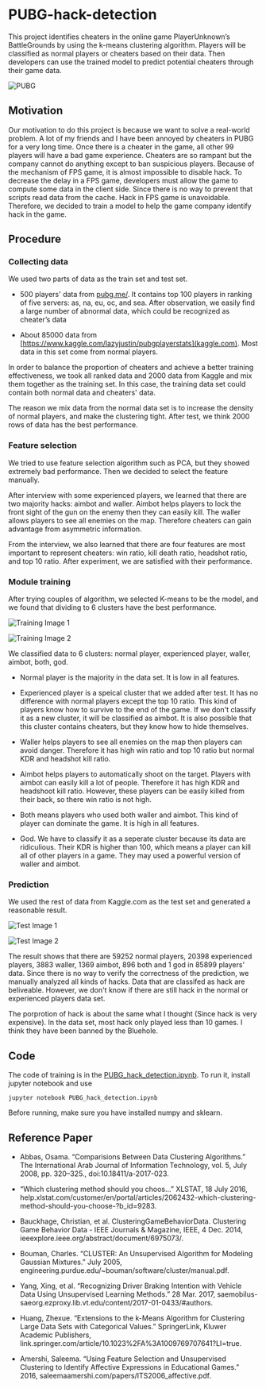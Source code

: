# PUBG-hack-detection

This project identifies cheaters in the online game PlayerUnknown’s BattleGrounds by using the k-means clustering algorithm. Players will be classified as normal players or cheaters based on their data. Then developers can use the trained model to predict potential cheaters through their game data. 

![PUBG](https://github.com/JunjieCheng/PUBG-hack-detection/blob/master/images/PUBG.jpg)

## Motivation

Our motivation to do this project is because we want to solve a real-world problem. A lot of my friends and I have been annoyed by cheaters in PUBG for a very long time. Once there is a cheater in the game, all other 99 players will have a bad game experience. Cheaters are so rampant but the company cannot do anything except to ban suspicious players. Because of the mechanism of FPS game, it is almost impossible to disable hack. To decrease the delay in a FPS game, developers must allow the game to compute some data in the client side. Since there is no way to prevent that scripts read data from the cache. Hack in FPS game is unavoidable. Therefore, we decided to train a model to help the game company identify hack in the game.

## Procedure

### Collecting data

We used two parts of data as the train set and test set. 

* 500 players' data from [pubg.me/](pubg.me/). It contains top 100 players in ranking of five servers: as, na, eu, oc, and sea. After observation, we easily find a large number of abnormal data, which could be recognized as cheater’s data
	
* About 85000 data from [https://www.kaggle.com/lazyjustin/pubgplayerstats](kaggle.com). Most data in this set come from normal players. 
	
In order to balance the proportion of cheaters and achieve a better training effectiveness, we took all ranked data and 2000 data from Kaggle and mix them together as the training set. In this case, the training data set could contain both normal data and cheaters' data. 

The reason we mix data from the normal data set is to increase the density of normal players, and make the clustering tight. After test, we think 2000 rows of data has the best performance. 

### Feature selection

We tried to use feature selection algorithm such as PCA, but they showed extremely bad performance. Then we decided to select the feature manually.

After interview with some experienced players, we learned that there are two majority hacks: aimbot and waller. Aimbot helps players to lock the front sight of the gun on the enemy then they can easily kill. The waller allows players to see all enemies on the map. Therefore cheaters can gain advantage from asymmetric information. 

From the interview, we also learned that there are four features are most important to represent cheaters: win ratio, kill death ratio, headshot ratio, and top 10 ratio. After experiment, we are satisfied with their performance. 

### Module training

After trying couples of algorithm, we selected K-means to be the model, and we found that dividing to 6 clusters have the best performance. 

![Training Image 1](https://github.com/JunjieCheng/PUBG-hack-detection/blob/master/images/training_1.png)

![Training Image 2](https://github.com/JunjieCheng/PUBG-hack-detection/blob/master/images/training_2.png)

We classified data to 6 clusters: normal player, experienced player, waller, aimbot, both, god.

* Normal player is the majority in the data set. It is low in all features.

* Experienced player is a speical cluster that we added after test. It has no difference with normal players except the top 10 ratio. This kind of players know how to survive to the end of the game. If we don't classify it as a new cluster, it will be classified as aimbot. It is also possible that this cluster contains cheaters, but they know how to hide themselves.

* Waller helps players to see all enemies on the map then players can avoid danger. Therefore it has high win ratio and top 10 ratio but normal KDR and headshot kill ratio.

* Aimbot helps players to automatically shoot on the target. Players with aimbot can easily kill a lot of people. Therefore it has high KDR and headshoot kill ratio. However, these players can be easily killed from their back, so there win ratio is not high. 

* Both means players who used both waller and aimbot. This kind of player can dominate the game. It is high in all features. 

* God. We have to classify it as a seperate cluster because its data are ridiculious. Their KDR is higher than 100, which means a player can kill all of other players in a game. They may used a powerful version of waller and aimbot. 

### Prediction

We used the rest of data from Kaggle.com as the test set and generated a reasonable result.

![Test Image 1](https://github.com/JunjieCheng/PUBG-hack-detection/blob/master/images/test_1.png)

![Test Image 2](https://github.com/JunjieCheng/PUBG-hack-detection/blob/master/images/test_2.png)

The result shows that there are 59252 normal players, 20398 experienced players, 3883 waller, 1369 aimbot, 896 both and 1 god in 85899 players' data. Since there is no way to verify the correctness of the prediction, we manually analyzed all kinds of hacks. Data that are classifed as hack are beliveable. However, we don't know if there are still hack in the normal or experienced players data set. 

The porprotion of hack is about the same what I thought (Since hack is very expensive). In the data set, most hack only played less than 10 games. I think they have been banned by the Bluehole.

## Code

The code of training is in the [PUBG_hack_detection.ipynb](https://github.com/JunjieCheng/PUBG-hack-detection/blob/master/PUBG_hack_detection.ipynb). To run it, install jupyter notebook and use

	jupyter notebook PUBG_hack_detection.ipynb
	
Before running, make sure you have installed numpy and sklearn. 

## Reference Paper

* Abbas, Osama. “Comparisions Between Data Clustering Algorithms.” The International Arab   Journal of Information Technology, vol. 5, July 2008, pp. 320–325., doi:10.18411/a-2017-023.

* “Which clustering method should you choos...” XLSTAT, 18 July 2016, help.xlstat.com/customer/en/portal/articles/2062432-which-clustering-method-should-you-choose-?b_id=9283.

* Bauckhage, Christian, et al. ClusteringGameBehaviorData. Clustering Game Behavior Data - IEEE Journals & Magazine, IEEE, 4 Dec. 2014, ieeexplore.ieee.org/abstract/document/6975073/. 

* Bouman, Charles. “CLUSTER: An Unsupervised Algorithm for Modeling Gaussian Mixtures.”  July 2005, engineering.purdue.edu/~bouman/software/cluster/manual.pdf.  

* Yang, Xing, et al. “Recognizing Driver Braking Intention with Vehicle Data Using Unsupervised Learning Methods.” 28 Mar. 2017, saemobilus-saeorg.ezproxy.lib.vt.edu/content/2017-01-0433/#authors.  

* Huang, Zhexue. “Extensions to the k-Means Algorithm for Clustering Large Data Sets with Categorical Values.” SpringerLink, Kluwer Academic Publishers, link.springer.com/article/10.1023%2FA%3A1009769707641?LI=true. 

* Amershi, Saleema. “Using Feature Selection and Unsupervised Clustering to Identify Affective Expressions in Educational Games.” 2016, saleemaamershi.com/papers/ITS2006_affective.pdf. 

